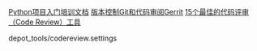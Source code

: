 [Python项目入门培训文档](http://mpwang.github.io/2017/09/02/python-intro/)
[版本控制Git和代码审阅Gerrit](https://github.com/larrycai/sdcamp/blob/master/contents/1-chapter2-git-gerrit.markdown)
[15个最佳的代码评审（Code Review）工具](https://www.cnblogs.com/lhb25/p/15-best-code-review-tools-for-developers.html)

depot_tools/codereview.settings
